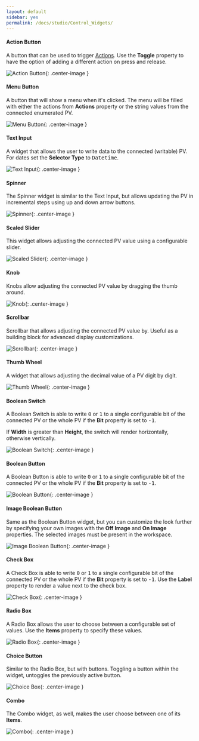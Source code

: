 ```yaml
---
layout: default
sidebar: yes
permalink: /docs/studio/Control_Widgets/
---
```


#### Action Button
A button that can be used to trigger [Actions](/docs/studio/Actions/). Use the **Toggle** property to have the option of adding a different action on press and release.

![Action Button](/assets/studio/action-button.png){: .center-image }

#### Menu Button
A button that will show a menu when it's clicked. The menu will be filled with either the actions from **Actions** property or the string values from the connected enumerated PV.

![Menu Button](/assets/studio/menu-button.png){: .center-image }

#### Text Input
A widget that allows the user to write data to the connected (writable) PV. For dates set the **Selector Type** to <tt>Datetime</tt>.

![Text Input](/assets/studio/text-input.png){: .center-image }

#### Spinner
The Spinner widget is similar to the Text Input, but allows updating the PV in incremental steps using up and down arrow buttons.

![Spinner](/assets/studio/spinner.png){: .center-image }


#### Scaled Slider
This widget allows adjusting the connected PV value using a configurable slider. 

![Scaled Slider](/assets/studio/scaled-slider.png){: .center-image }


#### Knob
Knobs allow adjusting the connected PV value by dragging the thumb around.

![Knob](/assets/studio/knob.png){: .center-image }


#### Scrollbar
Scrollbar that allows adjusting the connected PV value by. Useful as a building block for advanced display customizations.

![Scrollbar](/assets/studio/scrollbar.png){: .center-image }


#### Thumb Wheel
A widget that allows adjusting the decimal value of a PV digit by digit.

![Thumb Wheel](/assets/studio/thumb-wheel.png){: .center-image }

#### Boolean Switch
A Boolean Switch is able to write <tt>0</tt> or <tt>1</tt> to a single configurable bit of the connected PV or the whole PV if the **Bit** property is set to <tt>-1</tt>. 

If **Width** is greater than **Height**, the switch will render horizontally, otherwise vertically.

![Boolean Switch](/assets/studio/boolean-switch.png){: .center-image }

#### Boolean Button
A Boolean Button is able to write <tt>0</tt> or <tt>1</tt> to a single configurable bit of the connected PV or the whole PV if the **Bit** property is set to <tt>-1</tt>.

![Boolean Button](/assets/studio/boolean-button.png){: .center-image }

#### Image Boolean Button
Same as the Boolean Button widget, but you can customize the look further by specifying your own images with the **Off Image** and **On Image** properties. The selected images must be present in the workspace.

![Image Boolean Button](/assets/studio/image-boolean-button.png){: .center-image }

#### Check Box
A Check Box is able to write <tt>0</tt> or <tt>1</tt> to a single configurable bit of the connected PV or the whole PV if the **Bit** property is set to <tt>-1</tt>. Use the **Label** property to render a value next to the check box.

![Check Box](/assets/studio/check-box.png){: .center-image }

#### Radio Box
A Radio Box allows the user to choose between a configurable set of values. Use the **Items** property to specify these values.

![Radio Box](/assets/studio/radio-box.png){: .center-image }

#### Choice Button
Similar to the Radio Box, but with buttons. Toggling a button within the widget, untoggles the previously active button.

![Choice Box](/assets/studio/choice-button.png){: .center-image }

#### Combo
The Combo widget, as well, makes the user choose between one of its **Items**.

![Combo](/assets/studio/combo.png){: .center-image }
